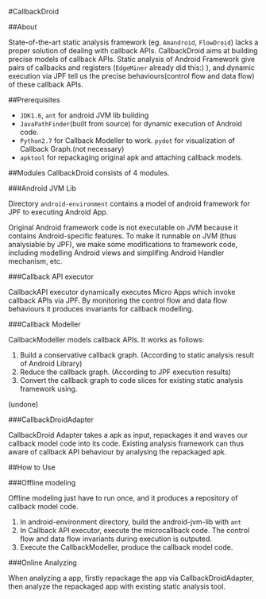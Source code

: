 #CallbackDroid

##About

State-of-the-art static analysis framework (eg. `Amandroid`, `FlowDroid`) lacks a proper solution of dealing with callback APIs. CallbackDroid aims at building precise models of callback APIs. Static analysis of Android Framework give pairs of callbacks and registers (`EdgeMiner` already did this:) ), and dynamic execution via JPF tell us the precise behaviours(control flow and data flow) of these callback APIs.

##Prerequisites
- `JDK1.6`, `ant` for android JVM lib building
- `JavaPathFinder`(built from source) for dynamic execution of Android code.
- `Python2.7` for Callback Modeller to work. `pydot` for visualization of Callback Graph.(not necessary)
- `apktool` for repackaging original apk and attaching callback models.

##Modules
CallbackDroid consists of 4 modules.

###Android JVM Lib

Directory `android-environment` contains a model of android framework for JPF to executing Android App.

Original Android framework code is not executable on JVM because it contains Android-specific features. To make it runnable on JVM (thus analysiable by JPF), we make some modifications to framework code, including modelling Android views and simplifing Android Handler mechanism, etc.

###Callback API executor

CallbackAPI executor dynamically executes Micro Apps which invoke callback APIs via JPF. By monitoring the control flow and data flow behaviours it produces invariants for callback modelling.

###Callback Modeller

CallbackModeller models callback APIs. It works as follows:

1. Build a conservative callback graph. (According to static analysis result of Android Library)
2. Reduce the callback graph. (According to JPF execution results)
3. Convert the callback graph to code slices for existing static analysis framework using.

(undone)

###CallbackDroidAdapter

CallbackDroid Adapter takes a apk as input, repackages it and waves our callback model code into its code. Existing analysis framework can thus aware of callback API behaviour by analysing the repackaged apk.

##How to Use

###Offline modeling

Offline modeling just have to run once, and it produces a repository of callback model code.

1. In android-environment directory, build the android-jvm-lib with `ant`
2. In Callback API executor, execute the microcallback code. The control flow and data flow invariants during execution is outputed.
3. Execute the CallbackModeller, produce the callback model code.

###Online Analyzing

When analyzing a app, firstly repackage the app via CallbackDroidAdapter, then analyze the repackaged app with existing static analysis tool.
